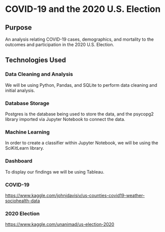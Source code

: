 # COVID-19 and the 2020 U.S. Election

## Purpose
An analysis relating COVID-19 cases, demographics, and mortality to the outcomes and participation in the 2020 U.S. Election.

## Technologies Used
### Data Cleaning and Analysis
We will be using Python, Pandas, and SQLite to perform data cleaning and initial analysis.

### Database Storage
Postgres is the database being used to store the data, and the psycopg2 library imported via Jupyter Notebook to connect the data.

### Machine Learning
In order to create a classifier within Jupyter Notebook, we will be using the SciKitLearn library.

### Dashboard
To display our findings we will be using Tableau.

### COVID-19
https://www.kaggle.com/johnjdavisiv/us-counties-covid19-weather-sociohealth-data

### 2020 Election
https://www.kaggle.com/unanimad/us-election-2020